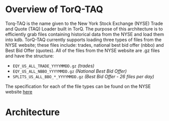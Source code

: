 <a name="TorQ-TAQ"></a>

Overview of TorQ-TAQ 
====================
Torq-TAQ is the name given to the New York Stock Exchange (NYSE) Trade and Quote (TAQ) Loader built in 
TorQ. The purpose of this architecture is to efficiently grab files containing
historical data from the NYSE and load them into kdb. TorQ-TAQ currently 
supports loading three types of files from the NYSE website; these files 
include: trades, national best bid offer (nbbo) and Best Bid Offer (quotes). 
All of the files from the NYSE website are .gz files and have the structure:

- `EQY_US_ALL_TRADE_YYYYMMDD.gz` *(trades)* 
- `EQY_US_ALL_NBBO_YYYYMMDD.gz` *(National Best Bid Offer)* 
- `SPLITS_US_ALL_BBO_*_YYYYMMDD.gz` *(Best Bid Offer - 26 files per day)* 

The specification for each of the file types can be found on the NYSE website 
[here](https://www.nyse.com/publicdocs/nyse/data/Daily_TAQ_Client_Spec_v3.2.pdf)

Architecture
============
